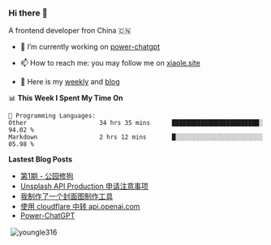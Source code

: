 <h3>Hi there 👋</h3>

A frontend developer fron China 🇨🇳

- 🔭 I’m currently working on [power-chatgpt](https://github.com/youngle316/power-chatgpt)

- 📫 How to reach me: you may follow me on [xiaole.site](https://xiaole.site)

- 📝 Here is my [weekly](https://weekly.xiao.site) and [blog](https://xlog.xiaole.site)

</p>

<!--START_SECTION:waka-->
📊 **This Week I Spent My Time On** 

```text
💬 Programming Languages: 
Other                    34 hrs 35 mins      ████████████████████████░   94.02 % 
Markdown                 2 hrs 12 mins       █░░░░░░░░░░░░░░░░░░░░░░░░   05.98 % 
```


<!--END_SECTION:waka-->

**Lastest Blog Posts**
<!-- BLOG-POST-LIST:START -->
- [第1期 - 公园修狗](https://weekly.xiaole.site/posts/park-puppy)
- [Unsplash API Production 申请注意事项](https://xlog.app/api/redirection?characterId=57214&noteId=40)
- [我制作了一个封面图制作工具](https://xlog.app/api/redirection?characterId=57214&noteId=39)
- [使用 cloudflare 中转 api.openai.com](https://xlog.app/api/redirection?characterId=57214&noteId=30)
- [Power-ChatGPT](https://xlog.app/api/redirection?characterId=57214&noteId=22)
<!-- BLOG-POST-LIST:END -->

<p>&nbsp;<img align="center" src="https://github-readme-stats.vercel.app/api?username=youngle316&show_icons=true&locale=en" alt="youngle316" /></p>
